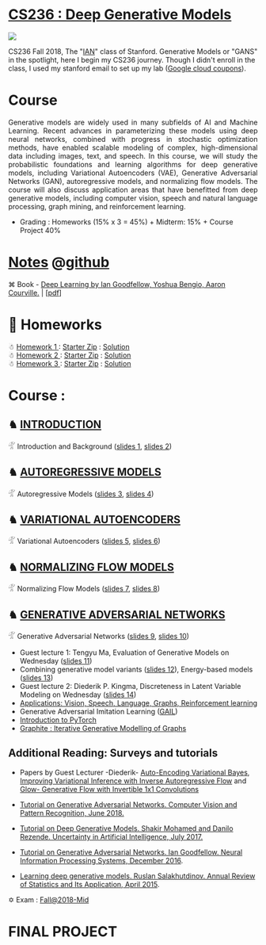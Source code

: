 # [CS236 : Deep Generative Models](https://deepgenerativemodels.github.io/)

<img src="https://github.com/SKKSaikia/CS236_DGM/blob/master/cs236_c.jpg">

CS236 Fall 2018, The "[IAN](https://twitter.com/goodfellow_ian?lang=en)" class of Stanford. Generative Models or "GANS" in the spotlight, here I begin my CS236 journey. Though I didn't enroll in the class, I used my stanford email to set up my lab ([Google cloud coupons](https://github.com/SKKSaikia/CS236_DGM/blob/master/grant.PNG)).

# Course

<p align="justify">Generative models are widely used in many subfields of AI and Machine Learning. Recent advances in parameterizing these models using deep neural networks, combined with progress in stochastic optimization methods, have enabled scalable modeling of complex, high-dimensional data including images, text, and speech. In this course, we will study the probabilistic foundations and learning algorithms for deep generative models, including Variational Autoencoders (VAE), Generative Adversarial Networks (GAN), autoregressive models, and normalizing flow models. The course will also discuss application areas that have benefitted from deep generative models, including computer vision, speech and natural language processing, graph mining, and reinforcement learning.</p>

  - Grading : Homeworks (15% x 3 = 45%) + Midterm: 15% + Course Project 40%

# [Notes](https://deepgenerativemodels.github.io/notes/index.html) @[github](https://github.com/deepgenerativemodels/notes)

⌘ Book - [Deep Learning by  Ian Goodfellow, Yoshua Bengio, Aaron Courville.](https://www.deeplearningbook.org/) | [[pdf](https://github.com/SKKSaikia/CS236_DGM/blob/master/doc/Deep%20Learning%20Book%20-%20Ian%20Goodfellow.pdf)]

# 🎄 Homeworks

☃ [ Homework 1 ](https://github.com/SKKSaikia/CS236_DGM/blob/master/hw/CS236_Homework_1.pdf) : [Starter Zip](https://github.com/SKKSaikia/CS236_DGM/blob/master/hw/hw1.zip) : [Solution](https://github.com/SKKSaikia/CS236_DGM/blob/master/hw/CS236_hw1_answers.pdf) <br/>
☃ [ Homework 2 ](https://github.com/SKKSaikia/CS236_DGM/blob/master/hw/hw2.pdf) : [Starter Zip](https://github.com/SKKSaikia/CS236_DGM/blob/master/hw/hw2.zip) : [Solution](https://github.com/SKKSaikia/CS236_DGM/blob/master/hw/CS236_hw2_answers.pdf) <br/>
☃ [ Homework 3 ](https://github.com/SKKSaikia/CS236_DGM/blob/master/hw/CS236_Homework_3.pdf) : [Starter Zip](https://github.com/SKKSaikia/CS236_DGM/blob/master/hw/hw3starter.zip) : [Solution](https://github.com/SKKSaikia/CS236_DGM/blob/master/hw/CS236_Homework_3_answer.pdf) <br/>

# Course :

## ♞ [INTRODUCTION](https://deepgenerativemodels.github.io/notes/introduction/) 

𓁅 Introduction and Background ([slides 1](https://github.com/SKKSaikia/CS236_DGM/blob/master/notes/cs236_lecture1.pdf), [slides 2](https://github.com/SKKSaikia/CS236_DGM/blob/master/notes/cs236_lecture2.pdf)) <br/>

## ♞ [AUTOREGRESSIVE MODELS](https://deepgenerativemodels.github.io/notes/autoregressive/)

𓁅 Autoregressive Models ([slides 3](https://github.com/SKKSaikia/CS236_DGM/blob/master/notes/cs236_lecture3.pdf), [slides 4](https://github.com/SKKSaikia/CS236_DGM/blob/master/notes/cs236_lecture4.pdf)) <br/>

## ♞ [VARIATIONAL AUTOENCODERS](https://deepgenerativemodels.github.io/notes/vae/)

𓁅 Variational Autoencoders ([slides 5](https://github.com/SKKSaikia/CS236_DGM/blob/master/notes/cs236_lecture5.pdf), [slides 6](https://github.com/SKKSaikia/CS236_DGM/blob/master/notes/cs236_lecture6.pdf)) <br/>

## ♞ [NORMALIZING FLOW MODELS](https://deepgenerativemodels.github.io/notes/flow/)

𓁅 Normalizing Flow Models ([slides 7](https://github.com/SKKSaikia/CS236_DGM/blob/master/notes/cs236_lecture7.pdf), [slides 8](https://github.com/SKKSaikia/CS236_DGM/blob/master/notes/cs236_lecture8.pdf)) <br/>

## ♞ [GENERATIVE ADVERSARIAL NETWORKS](https://deepgenerativemodels.github.io/notes/gan/)

𓁅 Generative Adversarial Networks ([slides 9](https://github.com/SKKSaikia/CS236_DGM/blob/master/notes/cs236_lecture9.pdf), [slides 10](https://github.com/SKKSaikia/CS236_DGM/blob/master/notes/cs236_lecture10.pdf)) <br/>

- Guest lecture 1: Tengyu Ma, Evaluation of Generative Models on Wednesday ([slides 11](https://github.com/SKKSaikia/CS236_DGM/blob/master/notes/cs236_lecture11.pdf)) <br/>
- Combining generative model variants ([slides 12](https://github.com/SKKSaikia/CS236_DGM/blob/master/notes/cs236_lecture12.pdf)), Energy-based models ([slides 13](https://github.com/SKKSaikia/CS236_DGM/blob/master/notes/cs236_lecture13.pdf)) <br/>
- Guest lecture 2: Diederik P. Kingma, Discreteness in Latent Variable Modeling on Wednesday ([slides 14](https://github.com/SKKSaikia/CS236_DGM/blob/master/notes/cs236_lecture14.pdf)) <br/>
- [Applications: Vision, Speech, Language, Graphs, Reinforcement learning](https://github.com/SKKSaikia/CS236_DGM/blob/master/notes/CopyofCS236TApresentations.pdf) <br/>
- Generative Adversarial Imitation Learning ([GAIL](https://github.com/SKKSaikia/CS236_DGM/blob/master/notes/gail.pdf)) <br/>
- [Introduction to PyTorch](https://github.com/SKKSaikia/CS236_DGM/blob/master/notes/IntroductiontoPyTorch.pdf) <br/>
- [Graphite : Iterative Generative Modelling of Graphs](https://github.com/SKKSaikia/CS236_DGM/blob/master/notes/lec15graphite.pdf) <br/>

## Additional Reading: Surveys and tutorials <br/>
- Papers by Guest Lecturer -Diederik- [Auto-Encoding Variational Bayes](https://github.com/SKKSaikia/CS236_DGM/blob/master/doc/paper-Auto-Encoding%20Variational%20Bayes.pdf), [Improving Variational Inference with Inverse Autoregressive Flow](https://github.com/SKKSaikia/CS236_DGM/blob/master/doc/Improving%20Variational%20Inference%20with%20Inverse%20Autoregressive%20Flow.pdf) and [Glow- Generative Flow with Invertible 1x1 Convolutions](https://github.com/SKKSaikia/CS236_DGM/blob/master/doc/Glow-%20Generative%20Flow%20with%20Invertible%201x1%20Convolutions.pdf) <br/>
- [Tutorial on Generative Adversarial Networks. Computer Vision and Pattern Recognition, June 2018.](https://sites.google.com/view/cvpr2018tutorialongans/) <br/>

- [Tutorial on Deep Generative Models. Shakir Mohamed and Danilo Rezende. Uncertainty in Artificial Intelligence, July 2017.](https://youtu.be/JrO5fSskISY) <br/>

- [Tutorial on Generative Adversarial Networks. Ian Goodfellow. Neural Information Processing Systems, December 2016](https://youtu.be/AJVyzd0rqdc). <br/>

- [Learning deep generative models. Ruslan Salakhutdinov. Annual Review of Statistics and Its Application, April 2015](https://github.com/SKKSaikia/CS236_DGM/blob/master/doc/annrev.pdf). <br/>


✡ Exam : [Fall@2018-Mid](https://github.com/SKKSaikia/CS236_DGM/blob/master/exam/CS236_mid_term_soln.pdf)

# FINAL PROJECT
